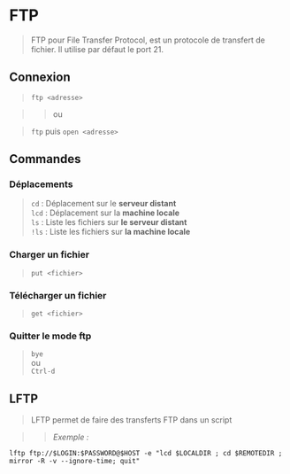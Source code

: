 # FTP    
>FTP pour File Transfer Protocol, est un protocole de transfert de fichier. Il utilise par défaut le port 21.    
    
## Connexion    
  
>`ftp <adresse>`    
  
>> ou    
  
>`ftp` puis `open <adresse>`    
  
## Commandes  
  
### Déplacements  
  
>`cd` : Déplacement sur le **serveur distant**    
`lcd` : Déplacement sur la **machine locale**    
`ls` : Liste les fichiers sur **le serveur distant**    
`!ls` : Liste les fichiers sur **la machine locale**  
  
### Charger un fichier     
  
>`put <fichier>`    
    
### Télécharger un fichier    
  
>`get <fichier>`    
  
  
### Quitter le mode ftp    
  
>`bye`  
ou  
`Ctrl-d`    
  
## LFTP  
  
> LFTP permet de faire des transferts FTP dans un script    
  
>> _Exemple :_  
  
```console  
lftp ftp://$LOGIN:$PASSWORD@$HOST -e "lcd $LOCALDIR ; cd $REMOTEDIR ; mirror -R -v --ignore-time; quit"  
```  
  
  
